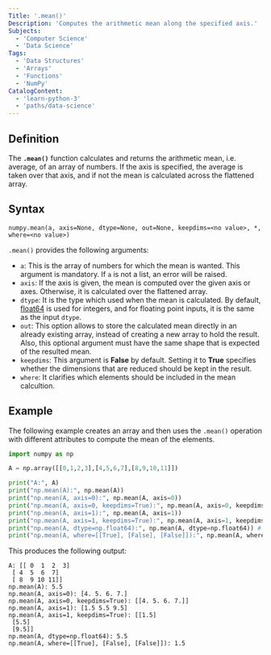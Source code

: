```yaml
---
Title: '.mean()'
Description: 'Computes the arithmetic mean along the specified axis.'
Subjects:
  - 'Computer Science'
  - 'Data Science'
Tags:
  - 'Data Structures'
  - 'Arrays'
  - 'Functions'
  - 'NumPy'
CatalogContent:
  - 'learn-python-3'
  - 'paths/data-science'
---
```


## Definition

The **`.mean()`** function calculates and returns the arithmetic mean, i.e. average, of an array of numbers. If the axis is specified, the average is taken over that axis, and if not the mean is calculated across the flattened array.

## Syntax

```pseudo
numpy.mean(a, axis=None, dtype=None, out=None, keepdims=<no value>, *, where=<no value>)
```

`.mean()` provides the following arguments:

- `a`: This is the array of numbers for which the mean is wanted. This argument is mandatory. If `a` is not a list, an error will be raised.
- `axis`: If the axis is given, the mean is computed over the given axis or axes. Otherwise, it is calculated over the flattened array.
- `dtype`: It is the type which used when the mean is calculated. By default, [float64](https://numpy.org/doc/stable/reference/arrays.scalars.html#numpy.float64) is used for integers, and for floating point inputs, it is the same as the input `dtype`.
- `out`: This option allows to store the calculated mean directly in an already existing array, instead of creating a new array to hold the result. Also, this optional argument must have the same shape that is expected of the resulted mean.
- `keepdims`: This argument is **False** by default. Setting it to **True** specifies whether the dimensions that are reduced should be kept in the result.
- `where`: It clarifies which elements should be included in the mean calcultion.

## Example

The following example creates an array and then uses the `.mean()` operation with different attributes to compute the mean of the elements.

```py
import numpy as np

A = np.array([[0,1,2,3],[4,5,6,7],[8,9,10,11]])

print("A:", A)
print("np.mean(A):", np.mean(A))
print("np.mean(A, axis=0):", np.mean(A, axis=0))
print("np.mean(A, axis=0, keepdims=True):", np.mean(A, axis=0, keepdims=True))
print("np.mean(A, axis=1):", np.mean(A, axis=1))
print("np.mean(A, axis=1, keepdims=True):", np.mean(A, axis=1, keepdims=True))
print("np.mean(A, dtype=np.float64):", np.mean(A, dtype=np.float64)) # Computing the mean in float64 is more accurate:
print("np.mean(A, where=[[True], [False], [False]]):", np.mean(A, where=[[True], [False], [False]]))
```

This produces the following output:

```shell
A: [[ 0  1  2  3]
 [ 4  5  6  7]
 [ 8  9 10 11]]
np.mean(A): 5.5
np.mean(A, axis=0): [4. 5. 6. 7.]
np.mean(A, axis=0, keepdims=True): [[4. 5. 6. 7.]]
np.mean(A, axis=1): [1.5 5.5 9.5]
np.mean(A, axis=1, keepdims=True): [[1.5]
 [5.5]
 [9.5]]
np.mean(A, dtype=np.float64): 5.5
np.mean(A, where=[[True], [False], [False]]): 1.5
```
